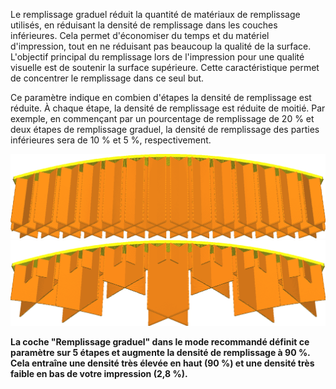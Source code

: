 Le remplissage graduel réduit la quantité de matériaux de remplissage utilisés, en réduisant la densité de remplissage dans les couches inférieures. Cela permet d'économiser du temps et du matériel d'impression, tout en ne réduisant pas beaucoup la qualité de la surface. L'objectif principal du remplissage lors de l'impression pour une qualité visuelle est de soutenir la surface supérieure. Cette caractéristique permet de concentrer le remplissage dans ce seul but.

Ce paramètre indique en combien d'étapes la densité de remplissage est réduite. À chaque étape, la densité de remplissage est réduite de moitié. Par exemple, en commençant par un pourcentage de remplissage de 20 % et deux étapes de remplissage graduel, la densité de remplissage des parties inférieures sera de 10 % et 5 %, respectivement.

![Remplissage normal](../../../articles/images/gradual_infill_disabled.png)
![3 étapes de remplissage progressif](../../../articles/images/gradual_infill_step_height_large.png)

**La coche "Remplissage graduel" dans le mode recommandé définit ce paramètre sur 5 étapes et augmente la densité de remplissage à 90 %. Cela entraîne une densité très élevée en haut (90 %) et une densité très faible en bas de votre impression (2,8 %).**
